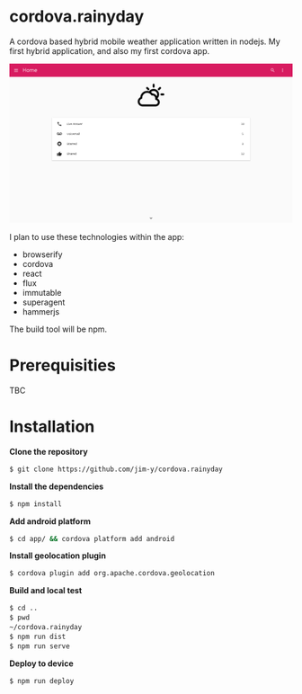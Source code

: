 cordova.rainyday
================

A cordova based hybrid mobile weather application written in nodejs. My first hybrid application, and also my first cordova app. 

![Beta screenshot with breadcrumb and navigation icons.](https://raw.githubusercontent.com/jim-y/cordova.rainyday/master/assets/localhost!8080!android!www!%23-1366x768.png)

I plan to use these technologies within the app:

* browserify
* cordova
* react
* flux
* immutable
* superagent
* hammerjs

The build tool will be npm.

# Prerequisities

TBC

# Installation

**Clone the repository** 

```bash
$ git clone https://github.com/jim-y/cordova.rainyday
```

**Install the dependencies**

```bash
$ npm install
```

**Add android platform**

```bash
$ cd app/ && cordova platform add android
```

**Install geolocation plugin**

```bash
$ cordova plugin add org.apache.cordova.geolocation
```

**Build and local test**

```bash
$ cd ..
$ pwd
~/cordova.rainyday
$ npm run dist
$ npm run serve
```

**Deploy to device**

```bash
$ npm run deploy
```

